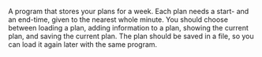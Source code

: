 A program that stores your plans for a week. Each plan needs a start-
and an end-time, given to the nearest whole minute. You should choose between
loading a plan, adding information to a plan, showing the current plan, and
saving the current plan.
The plan should be saved in a file, so you can load it again later with the
same program.
